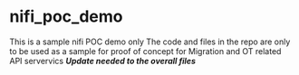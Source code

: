 # nifi_poc_demo
This is a sample nifi POC demo only
The code and files in the repo are only to be used as a sample for proof of concept for Migration and OT related API servervics
***Update needed to the overall files***
